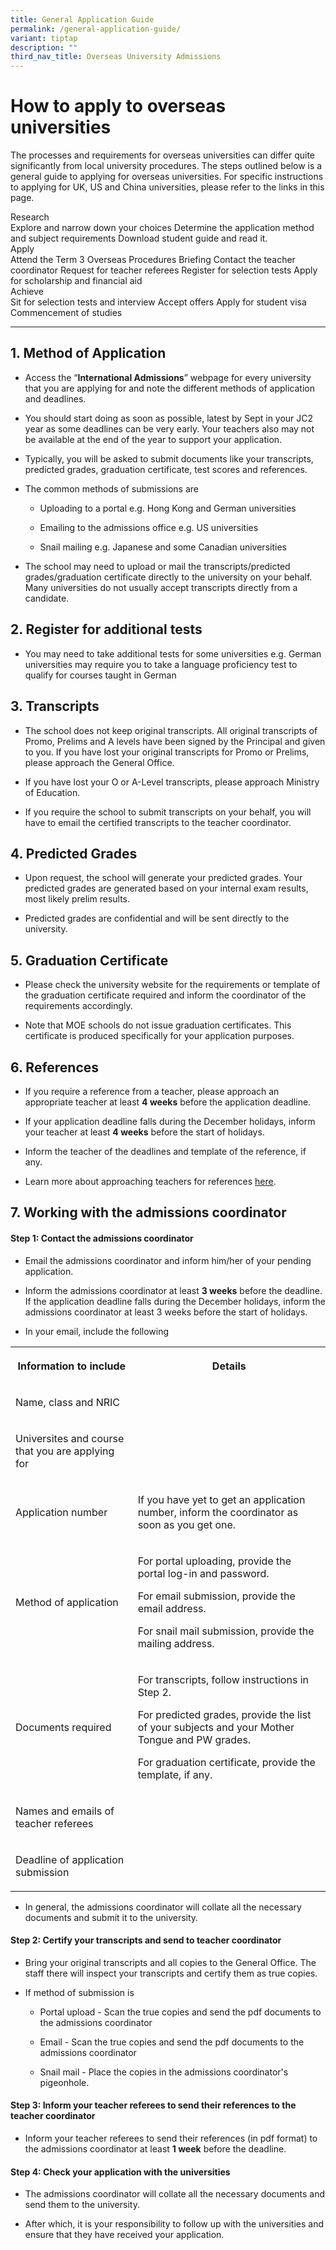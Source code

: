 ```yaml
---
title: General Application Guide
permalink: /general-application-guide/
variant: tiptap
description: ""
third_nav_title: Overseas University Admissions
---
```

<h1><strong>How to apply to overseas universities</strong></h1>
<p>The processes and requirements&nbsp;for overseas universities can differ
quite significantly from local university procedures. The steps outlined
below is a general guide to applying for overseas universities. For specific
instructions to applying for UK, US and&nbsp;China&nbsp;universities, please
refer to the links in this page.</p>
<p></p>
<div class="isomer-card-grid">
<div class="isomer-card">
<div class="isomer-card-body">
<div class="isomer-card-title">Research</div>
<div class="isomer-card-description">Explore and narrow down your choices Determine the application method
and subject requirements Download student guide and read it.</div>
</div>
</div>
<div class="isomer-card">
<div class="isomer-card-body">
<div class="isomer-card-title">Apply</div>
<div class="isomer-card-description">Attend the Term 3 Overseas Procedures Briefing Contact the teacher coordinator
Request for teacher referees Register for selection tests Apply for scholarship
and financial aid</div>
</div>
</div>
<div class="isomer-card">
<div class="isomer-card-body">
<div class="isomer-card-title">Achieve</div>
<div class="isomer-card-description">Sit for selection tests and interview Accept offers Apply for student
visa Commencement of studies</div>
</div>
</div>
</div>
<hr>
<h2>1. Method of Application</h2>
<ul>
<li>
<p>Access the “<strong>International Admissions</strong>” webpage for every
university that you are applying for and note the different methods of
application and deadlines.</p>
</li>
<li>
<p>You should start doing as soon as possible, latest by Sept in your JC2
year&nbsp;as some deadlines can be very early. Your teachers also may not
be available at the end of the year to support your application.</p>
</li>
<li>
<p>Typically, you will be asked to submit documents like your transcripts,
predicted grades, graduation certificate, test scores and references.</p>
</li>
<li>
<p>The common methods of submissions are</p>
<ul>
<li>
<p>Uploading to a portal e.g. Hong Kong and German universities</p>
</li>
<li>
<p>Emailing to the admissions office e.g. US universities</p>
</li>
<li>
<p>Snail mailing e.g. Japanese and some Canadian universities</p>
</li>
</ul>
</li>
<li>
<p>The school may need to upload or mail the transcripts/predicted grades/graduation
certificate directly to the university on your behalf. Many universities
do not usually accept transcripts directly from a candidate.</p>
</li>
</ul>
<h2>2. Register for additional tests</h2>
<ul>
<li>
<p>You may need to take additional tests for some universities e.g. German
universities may require you to take a language proficiency test to qualify
for courses taught in German</p>
</li>
</ul>
<h2>3. Transcripts</h2>
<ul>
<li>
<p>The school does not keep original transcripts. All original transcripts
of Promo, Prelims and A levels have been signed by the Principal and&nbsp;given
to you. If you have lost your original transcripts for Promo or Prelims,
please approach the General Office.</p>
</li>
<li>
<p>If you have lost your O or A-Level transcripts, please approach Ministry
of Education.</p>
</li>
<li>
<p>If you require the school to submit transcripts on your behalf, you will
have to email the certified transcripts to the teacher coordinator.</p>
</li>
</ul>
<h2>4. Predicted Grades</h2>
<ul>
<li>
<p>Upon request, the school will generate your predicted grades.&nbsp;Your
predicted grades are generated based on your internal exam results, most
likely prelim results.</p>
</li>
<li>
<p>Predicted grades are confidential and will be sent directly to the university.</p>
</li>
</ul>
<h2>5. Graduation Certificate</h2>
<ul>
<li>
<p>Please check the university website for the requirements or template of
the graduation certificate required and inform the coordinator&nbsp;of
the requirements accordingly.</p>
</li>
<li>
<p>Note that MOE schools do not issue graduation certificates. This certificate
is produced specifically for your application purposes.</p>
</li>
</ul>
<h2>6. References</h2>
<ul>
<li>
<p>If you require a reference from a teacher, please approach an appropriate
teacher at least <strong>4&nbsp;weeks</strong>&nbsp;before the application
deadline.&nbsp;</p>
</li>
<li>
<p>If your application deadline falls during the December holidays, inform
your teacher at least <strong>4&nbsp;weeks</strong> before the start of holidays.</p>
</li>
<li>
<p>Inform the teacher of the deadlines and template of the reference, if
any.&nbsp;</p>
</li>
<li>
<p>Learn more about approaching teachers for references <a href="https://ecg.nanyangjc.moe.edu.sg/how-to-approach-a-teacher-for-reference/" class="wixui-rich-text__text" rel="noopener noreferrer nofollow" target="_self"><u>here</u></a>.</p>
</li>
</ul>
<h2>7. Working with the admissions coordinator</h2>
<h4>Step 1: Contact the admissions coordinator</h4>
<ul>
<li>
<p>Email the admissions coordinator and inform him/her of your pending application.</p>
</li>
<li>
<p>Inform the admissions coordinator at least <strong>3 weeks</strong> before
the deadline. If the application deadline falls during the&nbsp;December
holidays, inform the admissions coordinator at least 3 weeks before the
start of holidays.</p>
</li>
<li>
<p>In your email, include the following​​</p>
</li>
</ul>
<table style="minWidth: 50px">
<colgroup>
<col>
<col>
</colgroup>
<tbody>
<tr>
<th rowspan="1" colspan="1">
<p>Information to include</p>
</th>
<th rowspan="1" colspan="1">
<p>Details</p>
</th>
</tr>
<tr>
<td rowspan="1" colspan="1">
<p>Name, class and NRIC&nbsp;</p>
</td>
<td rowspan="1" colspan="1">
<p></p>
</td>
</tr>
<tr>
<td rowspan="1" colspan="1">
<p>Universites and course that you are applying for&nbsp;</p>
</td>
<td rowspan="1" colspan="1">
<p></p>
</td>
</tr>
<tr>
<td rowspan="1" colspan="1">
<p>Application number&nbsp;</p>
</td>
<td rowspan="1" colspan="1">
<p>If you have yet to get an application number, inform the coordinator as
soon as you get one.</p>
</td>
</tr>
<tr>
<td rowspan="1" colspan="1">
<p>Method of application&nbsp;</p>
</td>
<td rowspan="1" colspan="1">
<p>For portal uploading, provide the portal log-in and password.</p>
<p>For email submission, provide the email address.</p>
<p>For snail mail submission, provide the mailing address.</p>
</td>
</tr>
<tr>
<td rowspan="1" colspan="1">
<p>Documents required&nbsp;</p>
</td>
<td rowspan="1" colspan="1">
<p>For transcripts, follow instructions in Step 2.</p>
<p>For predicted grades, provide the list of your subjects and your Mother
Tongue and PW grades.</p>
<p>For graduation certificate, provide the template, if any.</p>
</td>
</tr>
<tr>
<td rowspan="1" colspan="1">
<p>Names and emails of teacher referees</p>
</td>
<td rowspan="1" colspan="1">
<p></p>
</td>
</tr>
<tr>
<td rowspan="1" colspan="1">
<p>Deadline of application submission</p>
</td>
<td rowspan="1" colspan="1">
<p></p>
</td>
</tr>
</tbody>
</table>
<ul>
<li>
<p>In general, the admissions coordinator will collate all the necessary
documents and submit it to the university.</p>
</li>
</ul>
<h4>Step 2: Certify your transcripts and send to teacher coordinator</h4>
<ul>
<li>
<p>Bring your original transcripts and all copies to the General Office.
The staff there will inspect your transcripts and certify them as true
copies.</p>
</li>
<li>
<p>If method of submission is</p>
<ul>
<li>
<p>Portal upload -&nbsp;Scan the true copies and send the pdf documents to
the admissions coordinator</p>
</li>
<li>
<p>Email - Scan the true copies and send the pdf documents to the admissions
coordinator</p>
</li>
<li>
<p>Snail mail -&nbsp;Place the copies in the admissions coordinator's pigeonhole.</p>
</li>
</ul>
</li>
</ul>
<h4>Step 3: Inform your teacher referees to send their references to the teacher coordinator</h4>
<ul>
<li>
<p>Inform your teacher referees to send their references (in pdf format)
to the admissions coordinator at least <strong>1 week</strong> before the
deadline.</p>
</li>
</ul>
<h4>Step 4: Check your application with the universities</h4>
<ul>
<li>
<p>The admissions coordinator will collate all the necessary documents and
send them to the university.</p>
</li>
<li>
<p>After which, it is your responsibility to follow up with the universities
and ensure that they have received your application.</p>
</li>
</ul>
<p></p>